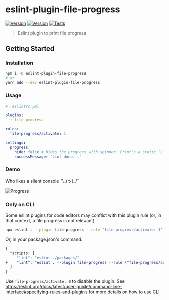 # eslint-plugin-file-progress

[![Version](https://badgen.net/npm/v/eslint-plugin-file-progress)](https://www.npmjs.com/package/eslint-plugin-file-progress)
[![Version](https://badgen.net/npm/license/eslint-plugin-file-progress?color=red)](https://github.com/sibiraj-s/eslint-plugin-file-progress/blob/master/LICENSE)
[![Tests](https://github.com/sibiraj-s/eslint-plugin-file-progress/workflows/Tests/badge.svg)](https://github.com/sibiraj-s/eslint-plugin-file-progress/actions)

> Eslint plugin to print file progress

## Getting Started

### Installation

```bash
npm i -D eslint-plugin-file-progress
# or
yarn add --dev eslint-plugin-file-progress
```

### Usage

```yml
# .eslintrc.yml

plugins:
  - file-progress

rules:
  file-progress/activate: 1

settings:
  progress:
    hide: false # hides the progress with spinner. Print's a static `Linting...` text
    successMessage: "Lint done..."
```

### Demo

Who likes a silent console ¯\\\_(ツ)\_/¯

![Progress](assets/progress.gif)

### Only on CLI

Some eslint plugins for code editors may conflict with this plugin rule (or, in that context, a file progress is not relevant)

```bash
npx eslint . --plugin file-progress --rule 'file-progress/activate: 1'
```

Or, in your package.json's command:

```diff
{
  "scripts: [
-    "lint": "eslint ./packages/"
+    "lint": "eslint . --plugin file-progress --rule \"file-progress/activate: 1\""
  ]
}
```

Use `file-progress/activate: 0` to disable the plugin. See https://eslint.org/docs/latest/user-guide/command-line-interface#specifying-rules-and-plugins for more details on how to use CLI
